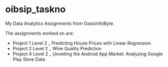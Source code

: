 # oibsip_taskno
 My Data Analytics Assignments from OasisInfoByte.
 
 The assignments worked on are:
 - Project 1 Level 2 _ Predicting House Prices with Linear Regression
 - Project 2 Level 2 _ Wine Quality Prediction
 - Project 4 Level 2 _ Unveiling the Android App Market: Analyzing Google Play Store Data
